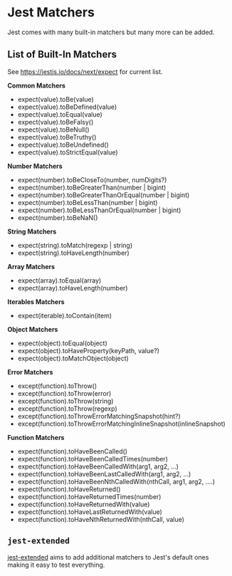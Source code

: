 # Jest Matchers

Jest comes with many built-in matchers but many more can be added.


## List of Built-In Matchers

See https://jestjs.io/docs/next/expect for current list.

**Common Matchers**

- expect(value).toBe(value)
- expect(value).toBeDefined(value)
- expect(value).toEqual(value)
- expect(value).toBeFalsy()
- expect(value).toBeNull()
- expect(value).toBeTruthy()
- expect(value).toBeUndefined()
- expect(value).toStrictEqual(value)

**Number Matchers**

- expect(number).toBeCloseTo(number, numDigits?)
- expect(number).toBeGreaterThan(number | bigint)
- expect(number).toBeGreaterThanOrEqual(number | bigint)
- expect(number).toBeLessThan(number | bigint)
- expect(number).toBeLessThanOrEqual(number | bigint)
- expect(number).toBeNaN()

**String Matchers**

- expect(string).toMatch(regexp | string)
- expect(string).toHaveLength(number)

**Array Matchers**

- expect(array).toEqual(array)
- expect(array).toHaveLength(number)

**Iterables Matchers**

- expect(iterable).toContain(item)

**Object Matchers**

- expect(object).toEqual(object)
- expect(object).toHaveProperty(keyPath, value?)
- expect(object).toMatchObject(object)

**Error Matchers**

- except(function).toThrow()
- except(function).toThrow(error)
- except(function).toThrow(string)
- except(function).toThrow(regexp)
- except(function).toThrowErrorMatchingSnapshot(hint?)
- except(function).toThrowErrorMatchingInlineSnapshot(inlineSnapshot)

**Function Matchers**

- expect(function).toHaveBeenCalled()
- expect(function).toHaveBeenCalledTimes(number)
- expect(function).toHaveBeenCalledWith(arg1, arg2, ...)
- expect(function).toHaveBeenLastCalledWith(arg1, arg2, ...)
- expect(function).toHaveBeenNthCalledWith(nthCall, arg1, arg2, ....)
- expect(function).toHaveReturned()
- expect(function).toHaveReturnedTimes(number)
- expect(function).toHaveReturnedWith(value)
- expect(function).toHaveLastReturnedWith(value)
- expect(function).toHaveNthReturnedWith(nthCall, value)


## `jest-extended`

[jest-extended](https://www.npmjs.com/package/jest-extended) aims to add additional matchers to Jest's default ones making it easy to test everything.
